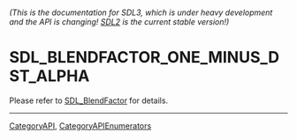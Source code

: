 ###### (This is the documentation for SDL3, which is under heavy development and the API is changing! [SDL2](https://wiki.libsdl.org/SDL2/) is the current stable version!)
# SDL_BLENDFACTOR_ONE_MINUS_DST_ALPHA

Please refer to [SDL_BlendFactor](SDL_BlendFactor) for details.

----
[CategoryAPI](CategoryAPI), [CategoryAPIEnumerators](CategoryAPIEnumerators)


